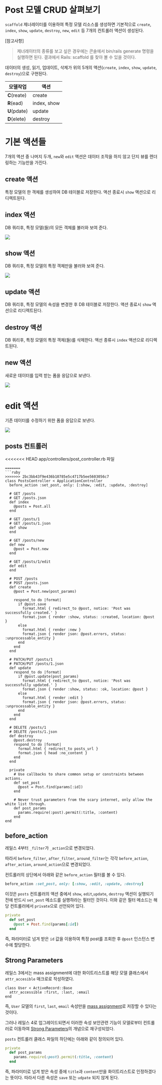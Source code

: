 # Post 모델 CRUD 살펴보기

`scaffold` 제너레이터를 이용하여 특정 모델 리소스를 생성하면 기본적으로 `create`, `index`, `show`, `update`, `destroy`, `new`, `edit` 등 7개의 컨트롤러 액션이 생성된다.

[참고사항]

> 제너레이터의 종류를 보고 싶은 경우에는 콘솔에서 bin/rails generate 명령을 실행하면 된다. 결과에서 Rails: scaffold 를 찾아 볼 수 있을 것이다.

데이터의 생성, 읽기, 업데이트, 삭제가 위의 5개의 액션(`create`, `index`, `show`, `update`, `destroy`)으로 구현된다.

| 모델작업 | 액션 |
| -- | -- |
| **C**(reate) | create |
| **R**(ead) | index, show |
| **U**(pdate) | update |
| **D**(elete) | destroy |


# 기본 액션들

7개의 액션 중 나머지 두개, `new`와 `edit` 액션은 데이터 조작을 하지 않고 단지 뷰를 렌더링하는 기능만을 가진다.

## create 액션

특정 모델의 한 객체를 생성하여 DB 테이블로 저장한다.
액션 종료시 `show` 액션으로 리디렉트된다.

## index 액션

DB 쿼리후, 특정 모델(들)의 모든 객체를 불러와 보여 준다.

![](http://i1373.photobucket.com/albums/ag392/rorlab/Photobucket%20Desktop%20-%20RORLAB/rails_guideline/2014-05-03_12-17-22_zpsd8874ad6.png)

## show 액션

DB 쿼리후, 특정 모델의 특정 객체만을 불러와 보여 준다.

![](http://i1373.photobucket.com/albums/ag392/rorlab/Photobucket%20Desktop%20-%20RORLAB/rails_guideline/2014-05-03_12-19-12_zps1a56f407.png)

## update 액션

DB 쿼리후, 특정 모델의 속성을 변경한 후 DB 테이블로 저장한다.
액션 종료시 `show` 액션으로 리디렉트된다.

## destroy 액션

DB 쿼리후, 특정 모델의 특정 객체(들)를 삭제한다.
액선 종류시 `index` 액션으로 리디렉트된다.

## new 액션

새로운 데이터를 입력 받는 폼을 응답으로 보낸다.

![](http://i1373.photobucket.com/albums/ag392/rorlab/Photobucket%20Desktop%20-%20RORLAB/rails_guideline/2014-05-03_12-20-43_zpse826f549.png)

# edit 액션

기존 데이터를 수정하기 위한 폼을 응답으로 보낸다.

![](http://i1373.photobucket.com/albums/ag392/rorlab/Photobucket%20Desktop%20-%20RORLAB/rails_guideline/2014-05-03_12-21-51_zps869f6832.png)


## posts 컨트롤러

<<<<<<< HEAD
app/controllers/post_controller.rb 파일

```
=======
```ruby
>>>>>>> 2bc3bb43f9e436b10785e5c4717b5ee5603056c7
class PostsController < ApplicationController
  before_action :set_post, only: [:show, :edit, :update, :destroy]

  # GET /posts
  # GET /posts.json
  def index
    @posts = Post.all
  end

  # GET /posts/1
  # GET /posts/1.json
  def show
  end

  # GET /posts/new
  def new
    @post = Post.new
  end

  # GET /posts/1/edit
  def edit
  end

  # POST /posts
  # POST /posts.json
  def create
    @post = Post.new(post_params)

    respond_to do |format|
      if @post.save
        format.html { redirect_to @post, notice: 'Post was successfully created.' }
        format.json { render :show, status: :created, location: @post }
      else
        format.html { render :new }
        format.json { render json: @post.errors, status: :unprocessable_entity }
      end
    end
  end

  # PATCH/PUT /posts/1
  # PATCH/PUT /posts/1.json
  def update
    respond_to do |format|
      if @post.update(post_params)
        format.html { redirect_to @post, notice: 'Post was successfully updated.' }
        format.json { render :show, status: :ok, location: @post }
      else
        format.html { render :edit }
        format.json { render json: @post.errors, status: :unprocessable_entity }
      end
    end
  end

  # DELETE /posts/1
  # DELETE /posts/1.json
  def destroy
    @post.destroy
    respond_to do |format|
      format.html { redirect_to posts_url }
      format.json { head :no_content }
    end
  end

  private
    # Use callbacks to share common setup or constraints between actions.
    def set_post
      @post = Post.find(params[:id])
    end

    # Never trust parameters from the scary internet, only allow the white list through.
    def post_params
      params.require(:post).permit(:title, :content)
    end
end
```

## before_action

레일스 4부터 `_filter`가 `_action`으로 변경되었다.

따라서 `before_filter`, `after_filter`, `around_filter`는 각각 `before_action`, `after_action`, `around_action`으로 변경되었다.

컨트롤러의 상단에서 아래와 같은 `before_action` 필터를 볼 수 있다.

```ruby
before_action :set_post, only: [:show, :edit, :update, :destroy]
```

이것은 `posts` 컨트롤러의 액션 중에서 `show`, `edit`,`update`, `destroy` 액션이 실행되기 전에 반드시 `set_post` 메소드를 실행하라는 필터인 것이다. 이와 같은 필터 메소드는 해당 컨트롤러에서 `private`으로 선언되어 있다.

```ruby
private
  def set_post
    @post = Post.find(params[:id])
  end
```

즉, 파라미터로 넘겨 받은 `id` 값을 이용하여 특정 post를 조회한 후 `@post` 인스턴스 변수에 할당한다.

## Strong Parameters

레일스 3에서는 mass assignment에 대한 화이트리스트를 해당 모델 클래스에서 `attr_accesible` 매크로로 작성하였다.

```
class User < ActiveRecord::Base
  attr_accessible :first, :last, :email
end
```

즉, `User` 모델의 `first`, `last`, `email` 속성만을 [mass assignment](http://code.tutsplus.com/tutorials/mass-assignment-rails-and-you--net-31695)로 저장할 수 있다는 것이다.

그러나 레일스 4로 업그레이드되면서 이러한 속성 보안관련 기능이 모델로부터 컨트롤러로 이동하여 [Strong Parameters](http://richonrails.com/articles/rails-4-preview-strong-parameters)의 개념으로 재구성되었다.

`posts` 컨트롤러 클래스 파일의 하단에는 아래와 같이 정의되어 있다.

```ruby
private
  def post_params
    params.require(:post).permit(:title, :content)
  end
```

즉, 파라미터로 넘겨 받은 속성 중에 `title`과 `content`만을 화이트리스트로 인정하겠다는 뜻이다. 따라서 다른 속성은 `save` 또는 `udpate` 되지 않게 된다.




